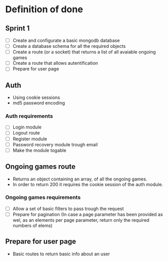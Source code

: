 # Definition of done
## Sprint 1

- [ ] Create and configurate a basic mongodb database 
- [ ] Create a database schema for all the required objects
- [ ] Create a route (or a socket) that returns a list of all avaiable ongoing games
- [ ] Create a route that allows autentification
- [ ] Prepare for user page

## Auth 
- Using cookie sessions
- md5 password encoding 

### Auth requirements
- [ ] Login module
- [ ] Logout route
- [ ] Register module
- [ ] Password recovery module trough email
- [ ] Make the module togable

## Ongoing games route
- Returns an object containing an array, of all the ongoing games.
- In order to return 200 it requires the cookie session of the auth module.

### Ongoing games requirements
- [ ] Allow a set of basic filters to pass trough the request
- [ ] Prepare for pagination (In case a page parameter has been provided as wel, as an elements per page parameter, return only the required numbers of elems)

## Prepare for user page
- Basic routes to return basic info about an user
